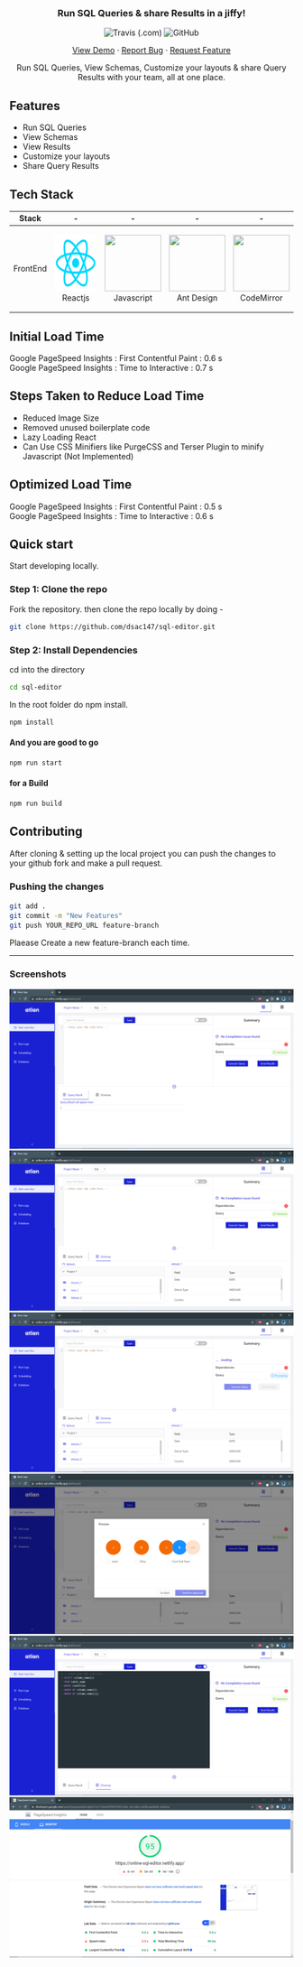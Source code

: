 <br />
<p align="center">
  <a href="https://online-sql-editor.netlify.app">
   
  </a>

  <h3 align="center">Run SQL Queries & share Results in a jiffy!</h3>

  <p align="center">
    <img alt="Travis (.com)" src="https://img.shields.io/github/issues/dsac147/sql-editor" />
    <img alt="GitHub" src="https://img.shields.io/github/stars/dsac147/sql-editor" />
  </p>

  <p align="center">
    <a href="https://online-sql-editor.netlify.app">View Demo</a>
    ·
    <a href="https://github.com/dsac147/sql-editor/issues">Report Bug</a>
    ·
    <a href="https://github.com/dsac147/sql-editor/issues">Request Feature</a>
  </p>
</p>

<p align="center">Run SQL Queries, View Schemas, Customize your layouts & share Query Results with your team, all at one place.</p>

##  Features

- Run SQL Queries
- View Schemas
- View Results
- Customize your layouts
- Share Query Results

## Tech Stack

| Stack    | -                                                                                                  | -                                                                                                 | -                                                                                                | -                                                                                                  |
| -------- | -------------------------------------------------------------------------------------------------- | ------------------------------------------------------------------------------------------------- | ------------------------------------------------------------------------------------------------ | ---------------------------------------------------------------------------------------------------------------- | 
| FrontEnd | <p align="center"><img src="https://github.com/anuraghazra/BugVilla/raw/master/assets/reactjs_logo.png" width="100" height="100"> <br />Reactjs</p> | <p align="center"><img src="https://upload.wikimedia.org/wikipedia/commons/thumb/6/6a/JavaScript-logo.png/600px-JavaScript-logo.png" width="100" height="100"> <br />Javascript</p>  | <p align="center"><img src="https://t.alipayobjects.com/images/rmsweb/T11aVgXc4eXXXXXXXX.svg" width="100" height="100"> <br />Ant Design</p>  | <p align="center"><img src="https://codemirror.net/doc/logo.png" width="100" height="100"> <br />CodeMirror</p>  

## Initial Load Time
Google PageSpeed Insights : First Contentful Paint : 0.6 s
<br>
Google PageSpeed Insights : Time to Interactive : 0.7 s

## Steps Taken to Reduce Load Time
- Reduced Image Size
- Removed unused boilerplate code 
- Lazy Loading React
- Can Use CSS Minifiers like PurgeCSS and Terser Plugin to minify Javascript (Not Implemented)

## Optimized Load Time
Google PageSpeed Insights : First Contentful Paint : 0.5 s
<br>
Google PageSpeed Insights : Time to Interactive : 0.6 s

## Quick start

Start developing locally.

### Step 1: Clone the repo
Fork the repository. then clone the repo locally by doing -

```sh
git clone https://github.com/dsac147/sql-editor.git
```

### Step 2: Install Dependencies
cd into the directory

```sh
cd sql-editor
```

In the root folder do npm install.
```sh
npm install
```

#### And you are good to go
```sh
npm run start
```
#### for a Build
```sh
npm run build
```


## Contributing

After cloning & setting up the local project you can push the changes to your github fork and make a pull request.

### Pushing the changes

```bash
git add .
git commit -m "New Features"
git push YOUR_REPO_URL feature-branch
```
Plaease Create a new feature-branch each time.

------

### Screenshots

<img src="screenshots/screenshot1.png" alt="screenshot">
<br />
<img src="screenshots/screenshot2.png" alt="screenshot">
<br />
<img src="screenshots/screenshot3.png" alt="screenshot">
<br />
<img src="screenshots/screenshot4.png" alt="screenshot">
<br />
<img src="screenshots/screenshot5.png" alt="screenshot">
<br />
<img src="screenshots/performance.png" alt="screenshot">
<br />
